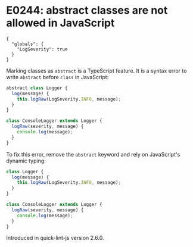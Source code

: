 # E0244: abstract classes are not allowed in JavaScript

```config-for-examples
{
  "globals": {
    "LogSeverity": true
  }
}
```

Marking classes as `abstract` is a TypeScript feature. It is a syntax error to
write `abstract` before `class` in JavaScript:

```javascript
abstract class Logger {
  log(message) {
    this.logRaw(LogSeverity.INFO, message);
  }
}

class ConsoleLogger extends Logger {
  logRaw(severity, message) {
    console.log(message);
  }
}
```

To fix this error, remove the `abstract` keyword and rely on JavaScript's
dynamic typing:

```javascript
class Logger {
  log(message) {
    this.logRaw(LogSeverity.INFO, message);
  }
}

class ConsoleLogger extends Logger {
  logRaw(severity, message) {
    console.log(message);
  }
}
```

Introduced in quick-lint-js version 2.6.0.
